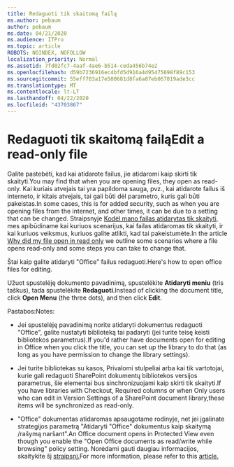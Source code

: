 ```yaml
---
title: Redaguoti tik skaitomą failą
ms.author: pebaum
author: pebaum
ms.date: 04/21/2020
ms.audience: ITPro
ms.topic: article
ROBOTS: NOINDEX, NOFOLLOW
localization_priority: Normal
ms.assetid: 7fd02fc7-4aaf-4ae6-b514-ceda456b74e2
ms.openlocfilehash: d59b7236916ec4bfd5d916a4d95475698f89c153
ms.sourcegitcommit: 55eff703a17e500681d8fa6a87eb067019ade3cc
ms.translationtype: MT
ms.contentlocale: lt-LT
ms.lasthandoff: 04/22/2020
ms.locfileid: "43703867"
---
```

# <a name="edit-a-read-only-file"></a><span data-ttu-id="8ef8e-102">Redaguoti tik skaitomą failą</span><span class="sxs-lookup"><span data-stu-id="8ef8e-102">Edit a read-only file</span></span>

<span data-ttu-id="8ef8e-103">Galite pastebėti, kad kai atidarote failus, jie atidaromi kaip skirti tik skaityti.</span><span class="sxs-lookup"><span data-stu-id="8ef8e-103">You may find that when you are opening files, they open as read-only.</span></span> <span data-ttu-id="8ef8e-104">Kai kuriais atvejais tai yra papildoma sauga, pvz., kai atidarote failus iš interneto, ir kitais atvejais, tai gali būti dėl parametro, kuris gali būti pakeistas.</span><span class="sxs-lookup"><span data-stu-id="8ef8e-104">In some cases, this is for added security, such as when you are opening files from the internet, and other times, it can be due to a setting that can be changed.</span></span> <span data-ttu-id="8ef8e-105">Straipsnyje [Kodėl mano failas atidarytas tik skaityti,](https://support.office.com/article/Why-did-my-file-open-read-only-3ab4b792-da50-4b38-8628-14c64e1f1d15) mes apibūdiname kai kuriuos scenarijus, kai failas atidaromas tik skaityti, ir kai kuriuos veiksmus, kuriuos galite atlikti, kad tai pakeistumėte.</span><span class="sxs-lookup"><span data-stu-id="8ef8e-105">In the article [Why did my file open in read only](https://support.office.com/article/Why-did-my-file-open-read-only-3ab4b792-da50-4b38-8628-14c64e1f1d15) we outline some scenarios where a file opens read-only and some steps you can take to change that.</span></span>

<span data-ttu-id="8ef8e-106">Štai kaip galite atidaryti "Office" failus redaguoti.</span><span class="sxs-lookup"><span data-stu-id="8ef8e-106">Here's how to open office files for editing.</span></span>

<span data-ttu-id="8ef8e-107">Užuot spustelėję dokumento pavadinimą, spustelėkite **Atidaryti meniu** (tris taškus), tada spustelėkite **Redaguoti**.</span><span class="sxs-lookup"><span data-stu-id="8ef8e-107">Instead of clicking the document title, click **Open Menu** (the three dots), and then click **Edit**.</span></span>

<span data-ttu-id="8ef8e-108">Pastabos:</span><span class="sxs-lookup"><span data-stu-id="8ef8e-108">Notes:</span></span>

- <span data-ttu-id="8ef8e-109">Jei spustelėję pavadinimą norite atidaryti dokumentus redaguoti "Office", galite nustatyti biblioteką tai padaryti (jei turite teisę keisti bibliotekos parametrus).</span><span class="sxs-lookup"><span data-stu-id="8ef8e-109">If you'd rather have documents open for editing in Office when you click the title, you can set up the library to do that (as long as you have permission to change the library settings).</span></span>

- <span data-ttu-id="8ef8e-110">Jei turite bibliotekas su kasos, Privalomi stulpeliai arba kai tik vartotojai, kurie gali redaguoti SharePoint dokumentų bibliotekos versijos parametrus, šie elementai bus sinchronizuojami kaip skirti tik skaityti.</span><span class="sxs-lookup"><span data-stu-id="8ef8e-110">If you have libraries with Checkout, Required columns or when Only users who can edit in Version Settings of a SharePoint document library,these items will be synchronized as read-only.</span></span>

- <span data-ttu-id="8ef8e-111">"Office" dokumentas atidaromas apsaugotame rodinyje, net jei įgalinate strategijos parametrą "Atidaryti "Office" dokumentus kaip skaitymą /rašymą naršant".</span><span class="sxs-lookup"><span data-stu-id="8ef8e-111">An Office document opens in Protected View even though you enable the "Open Office documents as read/write while browsing" policy setting.</span></span> <span data-ttu-id="8ef8e-112">Norėdami gauti daugiau informacijos, skaitykite šį [straipsnį.](https://support.microsoft.com/help/983047/an-office-document-opens-in-protected-view-even-though-you-enable-the)</span><span class="sxs-lookup"><span data-stu-id="8ef8e-112">For more information, please refer to this [article.](https://support.microsoft.com/help/983047/an-office-document-opens-in-protected-view-even-though-you-enable-the)</span></span>

